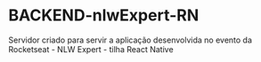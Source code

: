 # BACKEND-nlwExpert-RN
Servidor criado para servir a aplicação desenvolvida no evento da Rocketseat - NLW Expert - tilha React Native
